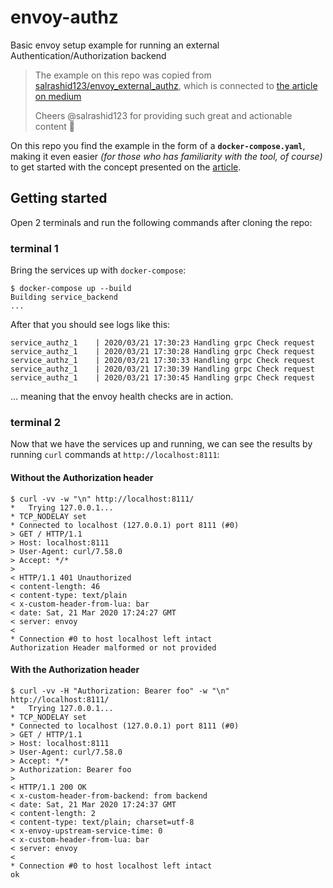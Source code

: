 # envoy-authz

Basic envoy setup example for running an external Authentication/Authorization backend

> The example on this repo was copied from [salrashid123/envoy_external_authz](https://github.com/salrashid123/envoy_external_authz), which is connected to [the article on medium](https://medium.com/google-cloud/envoy-external-authorization-server-envoy-ext-authz-helloworld-82eedc7f8122)
> 
> Cheers @salrashid123 for providing such great and actionable content :beers:

On this repo you find the example in the form of a **`docker-compose.yaml`**, making it even easier *(for those who has familiarity with the tool, of course)* to get started with the concept presented on the [article](https://medium.com/google-cloud/envoy-external-authorization-server-envoy-ext-authz-helloworld-82eedc7f8122).

## Getting started

Open 2 terminals and run the following commands after cloning the repo:

### terminal 1

Bring the services up with `docker-compose`:

```
$ docker-compose up --build
Building service_backend
...
```

After that you should see logs like this:

```
service_authz_1    | 2020/03/21 17:30:23 Handling grpc Check request
service_authz_1    | 2020/03/21 17:30:28 Handling grpc Check request
service_authz_1    | 2020/03/21 17:30:33 Handling grpc Check request
service_authz_1    | 2020/03/21 17:30:39 Handling grpc Check request
service_authz_1    | 2020/03/21 17:30:45 Handling grpc Check request
```

... meaning that the envoy health checks are in action.

### terminal 2

Now that we have the services up and running, we can see the results by running `curl` commands at `http://localhost:8111`:

#### Without the **Authorization** header

```
$ curl -vv -w "\n" http://localhost:8111/
*   Trying 127.0.0.1...
* TCP_NODELAY set
* Connected to localhost (127.0.0.1) port 8111 (#0)
> GET / HTTP/1.1
> Host: localhost:8111
> User-Agent: curl/7.58.0
> Accept: */*
> 
< HTTP/1.1 401 Unauthorized
< content-length: 46
< content-type: text/plain
< x-custom-header-from-lua: bar
< date: Sat, 21 Mar 2020 17:24:27 GMT
< server: envoy
< 
* Connection #0 to host localhost left intact
Authorization Header malformed or not provided
```

#### With the **Authorization** header

```
$ curl -vv -H "Authorization: Bearer foo" -w "\n" http://localhost:8111/
*   Trying 127.0.0.1...
* TCP_NODELAY set
* Connected to localhost (127.0.0.1) port 8111 (#0)
> GET / HTTP/1.1
> Host: localhost:8111
> User-Agent: curl/7.58.0
> Accept: */*
> Authorization: Bearer foo
> 
< HTTP/1.1 200 OK
< x-custom-header-from-backend: from backend
< date: Sat, 21 Mar 2020 17:24:37 GMT
< content-length: 2
< content-type: text/plain; charset=utf-8
< x-envoy-upstream-service-time: 0
< x-custom-header-from-lua: bar
< server: envoy
< 
* Connection #0 to host localhost left intact
ok
```
